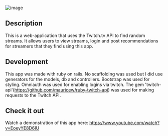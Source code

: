 ![image](https://user-images.githubusercontent.com/31847596/112696525-0065ca00-8e54-11eb-8cfa-455392ddb5da.png)

## Description
This is a web-application that uses the Twitch.tv API to find random streams. It allows users to view streams, login and post recommendations for streamers that they find using this app.

## Development
This app was made with ruby on rails. No scaffolding was used but I did use generators for the models, db and controllers. Bootstrap was used for styling. Omniauth was used for enabling logins via twitch. The gem 'twitch-api'(https://github.com/mauricew/ruby-twitch-api) was used for making requests to the Twitch API. 

## Check it out
Watch a demonstration of this app here: https://www.youtube.com/watch?v=EoeyYE8D6IU
